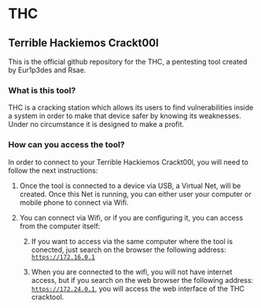 # THC
## Terrible Hackiemos Crackt00l
This is the official github repository for the THC, a pentesting tool created by Eur1p3des and Rsae.
### What is this tool?
THC is a cracking station which allows its users to find vulnerabilities inside a system in order to make that device safer by knowing its weaknesses.\
Under no circumstance it is designed to make a profit.

### How can you access the tool?
In order to connect to your Terrible Hackiemos Crackt00l, you will need to follow the next instructions:
1. Once the tool is connected to a device via USB, a Virtual Net, will be created. Once this Net is running, you can either user your computer or mobile phone to connect via Wifi.
2. You can connect via Wifi, or if you are configuring it, you can access from the computer itself:

    2. If you want to access via the same computer where the tool is conected, just search on the browser the following address: [```https://172.16.0.1```](https://172.16.0.1)

    1. When you are connected to the wifi, you will not have internet access, but if you search on the web browser the following address: [```https://172.24.0.1```](https://172.24.0.1), you will access the web interface of the THC cracktool.
